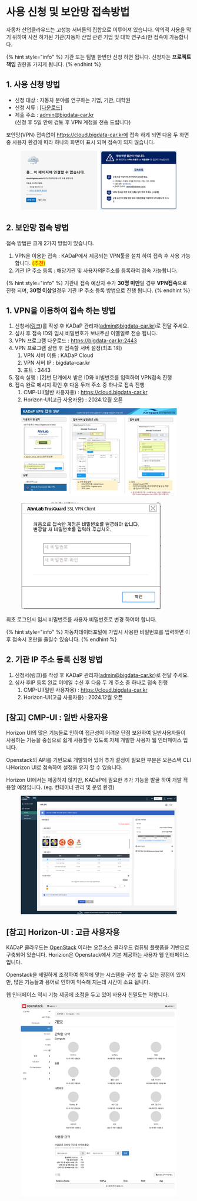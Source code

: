 # 사용 신청 및 보안망 접속방법

자동차 산업클라우드는 고성능 서버들의 집합으로 이루어져 있습니다. 악의적 사용을 막기 위하여 사전 허가된 기관(자동차 산업 관련 기업 및 대학 연구소)만 접속이 가능합니다.&#x20;

{% hint style="info" %}
기관 또는 팀별 한번만 신청 하면 됩니다. 신청자는 **프로젝트 책임** 권한을 가지게 됩니다.&#x20;
{% endhint %}

## 1. 사용 신청 방법&#x20;

* 신청 대상 : 자동차 분야를 연구하는 기업, 기관, 대학원
* 신청 서류 : [\[다운로드\]](https://katech2021.sharepoint.com/:t:/s/DataEngineering\_Team/EVgdqdQ6oyhKsTuAuoQbpGYBDRQHu4QipgBY62Bcuf-E-g?e=GDYINY)
* 제출 주소 : admin@bigdata-car.kr \
  (신청  후 5일 안에 검토 후 VPN 계정을 전송 드립니다)

보안망(VPN) 접속없이 https://cloud.bigdata-car.kr에 접속 하게 되면 다음 두 화면 중  사용자 환경에 따라 하나의 화면이 표시 되며 접속이 되지 않습니다.&#x20;

<figure><img src="../../.gitbook/assets/image.png" alt=""><figcaption></figcaption></figure>

## 2. 보안망 접속 방법

접속 방법은 크게 2가지 방법이 있습니다.&#x20;

1. VPN을 이용한 접속 : KADaP에서 제공되는 VPN툴을 설치 하여 접속 후 사용 가능합니다. <mark style="color:red;">(추천)</mark>
2. 기관 IP 주소 등록  : 해당기관 및 사용자의P주소를 등록하여 접속 가능합니다.&#x20;

{% hint style="info" %}
기관내 접속 예상자 수가  **30명 미만**일 경우 **VPN접속**으로 진행 되며, **30명 이상**일경우 기관 IP 주소 등록 방법으로 진행 됩니다.&#x20;
{% endhint %}

## 1. VPN을 이용하여 접속 하는 방법&#x20;

1. 신청서([링크](https://katech2021.sharepoint.com/:t:/s/DataEngineering\_Team/EVgdqdQ6oyhKsTuAuoQbpGYBDRQHu4QipgBY62Bcuf-E-g?e=GDYINY))를 작성 후 KADaP 관리자(admin@bigdata-car.kr)로 전달 주세요.&#x20;
2. 심사 후 접속 ID와 임시 비밀번호가 보내주신 이멜일로 전송 됩니다.&#x20;
3. VPN 프로그램 다운로드 : https://bigdata-car.kr:2443
4. VPN 프로그램 실행 후 접속할 서버 설정(최초 1회)&#x20;
   1. VPN 서버 이름 : KADaP Cloud
   2. VPN 서버 IP : bigdata-car.kr
   3. 포트 : 3443
5. 접속 실행 : \[2]번 단계에서 받은 ID와 비빌번호를 입력하여 VPN접속 진행&#x20;
6. 접속 완료 메시지 확인 후 다음 두개 주소 중 하나로 접속 진행&#x20;
   1. CMP-UI(일반 사용자용) : https://cloud.bigdata-car.kr
   2. Horizon-UI(고급 사용자용) : 2024.12월 오픈

<figure><img src="../../.gitbook/assets/image (1) (1) (1) (1) (1) (1) (1).png" alt=""><figcaption></figcaption></figure>

<figure><img src="../../.gitbook/assets/image (20).png" alt=""><figcaption></figcaption></figure>

최초 로그인시 임시 비밀번호를 사용자 비밀번호로 변경 하여야 합니다.&#x20;

{% hint style="info" %}
자동차데이터포털에 가입시 사용한 비밀번호를 입력하면 이후 접속시 혼란을 줄일수 있습니다.&#x20;
{% endhint %}

## 2. 기관 IP 주소 등록 신청 방법&#x20;

1. 신청서(링크)를 작성 후 KADaP 관리자(admin@bigdata-car.kr)로 전달 주세요.&#x20;
2. 심사  후IP 등록 완료 이메일 수신  후 다음 두 개 주소 중 하나로 접속 진행&#x20;
   1. CMP-UI(일반 사용자용) : https://cloud.bigdata-car.kr
   2. Horizon-UI(고급 사용자용) : 2024.12월 오픈

## \[참고] CMP-UI : 일반 사용자용

Horizon UI의 많은 기능들로 인하여 접근성이 어려운 단점 보완하여 일반사용자들이 사용하는 기능을 중심으로 쉽게 사용할수 있도록 자체 개발한 사용자 웹 인터페이스 입니다.

Openstack의 API를 기반으로 개발되어 있어 추가 설정이 필요한 부분은 오픈스택 CLI나Horizon UI로 접속하여 설정을 유지 할  수 있습니다.&#x20;

Horizon UI에서는 제공하지 않지만, KADaP에 필요한 추가 기능을 발굴 하여 개발 적용할 예정입니다. (eg. 컨테이너 관리 및 운영 환경)&#x20;

<figure><img src="../../.gitbook/assets/image (12).png" alt=""><figcaption></figcaption></figure>

## \[참고] Horizon-UI  : 고급 사용자용&#x20;

KADaP 클라우드는 [OpenStack](https://www.openstack.org/) 이라는 오픈소스 클라우드 컴퓨팅 플랫폼을 기반으로 구축되어 있습니다. Horizion은 Openstack에서 기본 제공하는 사용자 웹 인터페이스 입니다.&#x20;

Openstack을 세밀하게 조정하여 목적에 맞는 시스템을 구성 할 수 있는 장점이 있지만, 많은 기능들과 용어로 인하여 익숙해 지는데 시간이 소요 됩니다.&#x20;

웹 인터페이스  역시 기능 제공에 초점을 두고 있어 사용자 친밀도는 약합니다.&#x20;

<figure><img src="../../.gitbook/assets/image (2) (1) (1) (1) (1) (1).png" alt=""><figcaption></figcaption></figure>





